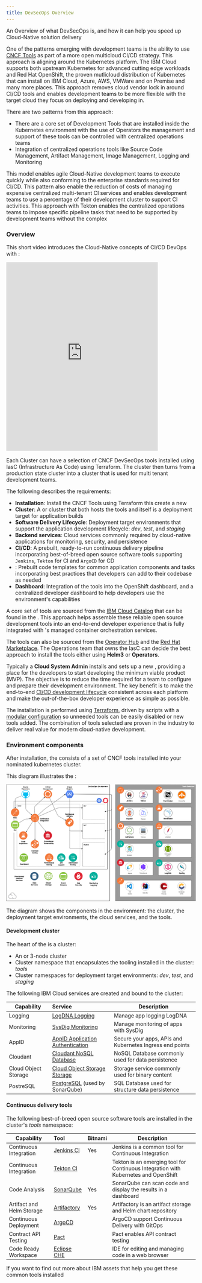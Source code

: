 ```yaml
---
title: DevSecOps Overview
---
```




<PageDescription>

An Overview of what DevSecOps is, and how it can help you
 speed up Cloud-Native solution delivery

</PageDescription>

One of the patterns emerging with development teams is the ability to use [CNCF Tools](https://landscape.cncf.io/) as part of a more open multicloud CI/CD strategy. This approach is aligning around the Kubernetes platform. The IBM Cloud supports both upstream Kubernetes for advanced cutting edge workloads and Red Hat OpenShift, the proven mutlicloud distribution of Kubernetes that can install on IBM Cloud, Azure, AWS, VMWare and on Premise and many more places. This approach removes cloud vendor lock in around CI/CD tools and enables development teams to be more flexible with the target cloud they focus on deploying and developing in.

There are two patterns from this approach:

- There are a core set of Development Tools that are installed inside the Kubernetes environment with the use of Operators the management and support of these tools can be controlled with centralized operations teams
- Integration of centralized operations tools like Source Code Management, Artifact Management, Image Management, Logging and Monitoring

This model enables agile Cloud-Native development teams to execute quickly while also conforming to the enterprise standards required for CI/CD. This pattern also enable the reduction of costs of managing expensive centralized multi-tenant CI services and enables development teams to use a percentage of their development cluster to support CI activities. This approach with Tekton enables the centralized operations teams to impose specific pipeline tasks that need to be supported by development teams without the complex


### Overview

This short video introduces the Cloud-Native concepts of CI/CD DevOps with <Globals name="ocp" />:
<iframe width="80%" height="500" src="https://www.youtube.com/embed/GOPWObjFTsI" frameborder="0" allow="accelerometer; autoplay; encrypted-media; gyroscope; picture-in-picture" allowfullscreen></iframe>

<p></p>

Each Cluster can have a selection of CNCF DevSecOps tools installed using IasC (Infrastructure As Code) using Terraform. The cluster then turns from a production state cluster into a cluster that is used for multi tenant development teams.

The following describes the requirements:

- **Installation**: Install the CNCF Tools using Terraform this create a new <Globals name="env" />
- **Cluster**: A <Globals name="kube" /> or <Globals name="ocp" /> cluster that both hosts the tools and itself is a deployment target for application builds
- **Software Delivery Lifecycle**: Deployment target environments that support the application development lifecycle: *dev*, *test*, and *staging*
- **Backend services**: Cloud services commonly required by cloud-native applications for monitoring, security, and persistence
- **CI/CD**: A prebuilt, ready-to-run continuous delivery pipeline incorporating best-of-breed open source software tools supporting `Jenkins`, `Tekton` for CI and `ArgoCD` for CD
- **<Globals name="templates" />**: Prebuilt code templates for common application components and tasks incorporating best practices that developers can add to their codebase as needed
- **Dashboard**: Integration of the tools into the OpenShift dashboard, and a centralized developer dashboard to help developers use the environment's capabilities

A core set of tools are sourced from the [IBM Cloud Catalog](https://cloud.ibm.com/catalog?search=label%3Ahelm#software) that can be found in the <Globals name="ic" />. This approach helps assemble these reliable open source development tools into an end-to-end developer experience that is fully integrated with <Globals name="ic" />'s managed container orchestration services.

The tools can also be sourced from the [Operator Hub](https://operatorhub.io/) and the [Red Hat Marketplace](https://marketplace.redhat.com/en-us). The Operations team that owns the IasC can decide the best approach to install the tools either using **Helm3** or **Operators**.

Typically a **Cloud System Admin** installs and sets up a new <Globals name="env" />, providing a place for the developers to start developing the minimum viable product (MVP). The objective is to reduce the time required for a team to configure and prepare their development environment. The key benefit is to make the end-to-end [CI/CD development lifecycle](https://www.ibm.com/garage/method/practices/deliver/practice_continuous_delivery/) consistent across each platform and make the out-of-the-box developer experience as simple as possible.

The installation is performed using [Terraform](https://cloud.ibm.com/docs/terraform), driven by scripts with a [modular configuration](https://github.com/ibm-garage-cloud/garage-terraform-modules) so unneeded tools can be easily disabled or new tools added. The combination of tools selected are proven in the industry to deliver real value for modern cloud-native development.

### Environment components

After installation, the <Globals name="env" /> consists of a set of CNCF tools installed into your nominated kubernetes cluster.

This diagram illustrates the <Globals name="env" />:

![Provisioned CNCF Tools](../images/content-overview/cncf-tools-environment.png)

The diagram shows the components in the environment: the cluster, the deployment target environments, the cloud services, and the tools.

#### Development cluster

The heart of the <Globals key="env" /> is a cluster:

- An [<Globals key="iks" />](https://www.ibm.com/cloud/container-service)
or [<Globals key="roks" />](https://www.ibm.com/cloud/openshift) 3-node cluster
- Cluster namespace that encapsulates the tooling installed in the cluster: *tools*
- Cluster namespaces for deployment target environments: *dev*, *test*, and *staging*

The following IBM Cloud services are created and bound to the cluster:

| Capability                | Service        |Description |
| -----------------------   |:-------------- |------------|
| Logging                   | [LogDNA Logging](https://cloud.ibm.com/docs/log-analysis?topic=log-analysis-getting-started)  | Manage app logging LogDNA  |
| Monitoring                | [SysDig Monitoring](https://cloud.ibm.com/docs/monitoring?topic=monitoring-getting-started) | Manage monitoring of apps with SysDig |
| AppID                     | [AppID Application Authentication](https://cloud.ibm.com/docs/services/appid?topic=appid-service-access-management) | Secure your apps, APIs and Kubernetes Ingress end points |
| Cloudant                  | [Cloudant NoSQL Database](https://www.ibm.com/cloud/cloudant) | NoSQL Database commonly used for data persistence |
| Cloud Object Storage      | [Cloud Object Storage Storage](https://cloud.ibm.com/docs/cloud-object-storage?topic=cloud-object-storage-getting-started-cloud-object-storage) | Storage service commonly used for binary content |
| PostreSQL                 | [PostgreSQL](https://www.ibm.com/cloud/learn/postgresql) (used by SonarQube) | SQL Database used for structure data persistence |

#### Continuous delivery tools

The following best-of-breed open source software tools are installed in the cluster's *tools* namespace:

| Capability                  | Tool                                         | Bitnami   |Description |
| --------------------------- |:--------------                               | -------   |------------|
| Continuous Integration      | [Jenkins CI](https://jenkins.io/)            |  Yes      | Jenkins is a common tool for Continuous Integration   |
| Continuous Integration      | [Tekton CI](https://tekton.dev/)             |           | Tekton is an emerging tool for Continuous Integration with Kubernetes and OpenShift  |
| Code Analysis               | [SonarQube](https://www.sonarqube.org/)      |  Yes      | SonarQube can scan code and display the results in a dashboard |
| Artifact and Helm Storage   | [Artifactory](https://jfrog.com/open-source/)|  Yes      | Artifactory is an artifact storage and Helm chart repository  |
| Continuous Deployment       | [ArgoCD](https://argoproj.github.io/argo-cd/)|           | ArgoCD support Continuous Delivery with GitOps |
| Contract API Testing        | [Pact](https://docs.pact.io/)                |           | Pact enables API contract testing |
| Code Ready Workspace        | [Eclipse CHE](https://developers.redhat.com/products/codeready-workspaces/overview)  |           | IDE for editing and managing code in a web browser |


If you want to find out more about IBM assets that help you get these common tools installed
